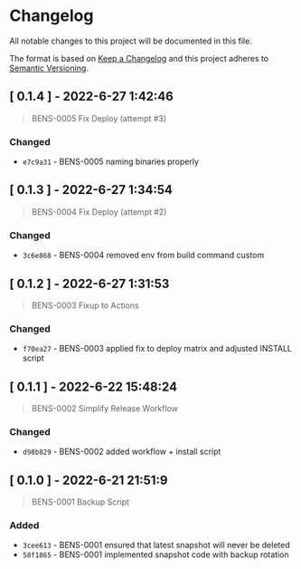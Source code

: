 
# Changelog

All notable changes to this project will be documented in this file.

The format is based on [Keep a Changelog](https://keepachangelog.com/en/1.0.0/)
and this project adheres to [Semantic Versioning](https://semver.org/spec/v2.0.0.html).



## [ 0.1.4 ] - 2022-6-27 1:42:46

> BENS-0005 Fix Deploy (attempt #3)

### Changed

- `e7c9a31` - BENS-0005 naming binaries properly



## [ 0.1.3 ] - 2022-6-27 1:34:54

> BENS-0004 Fix Deploy (attempt #2)

### Changed

- `3c6e868` - BENS-0004 removed env from build command custom



## [ 0.1.2 ] - 2022-6-27 1:31:53

> BENS-0003 Fixup to Actions

### Changed

- `f70ea27` - BENS-0003 applied fix to deploy matrix and adjusted INSTALL script



## [ 0.1.1 ] - 2022-6-22 15:48:24

> BENS-0002 Simplify Release Workflow

### Changed

- `d98b829` - BENS-0002 added workflow + install script



## [ 0.1.0 ] - 2022-6-21 21:51:9

> BENS-0001 Backup Script

### Added

- `3cee613` - BENS-0001 ensured that latest snapshot will never be deleted
- `58f1865` - BENS-0001 implemented snapshot code with backup rotation